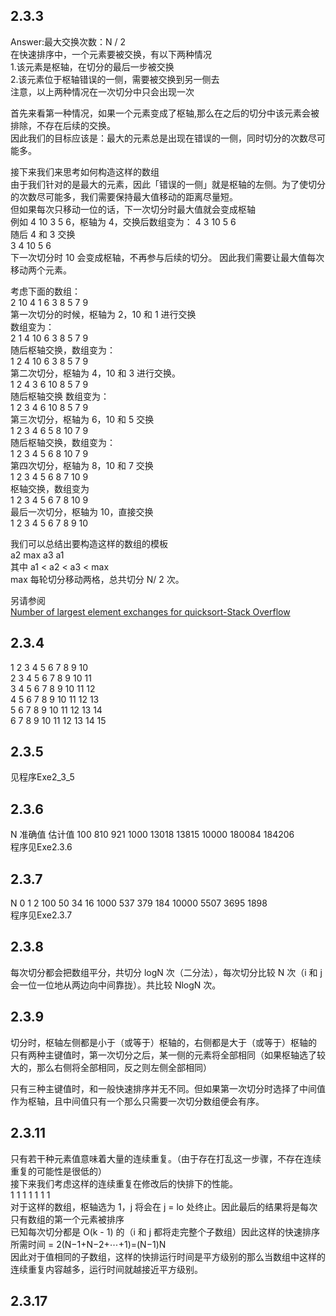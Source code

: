 ## 2.3.3 
Answer:最大交换次数：N / 2  
在快速排序中，一个元素要被交换，有以下两种情况  
1.该元素是枢轴，在切分的最后一步被交换  
2.该元素位于枢轴错误的一侧，需要被交换到另一侧去  
注意，以上两种情况在一次切分中只会出现一次  

首先来看第一种情况，如果一个元素变成了枢轴,那么在之后的切分中该元素会被排除，不存在后续的交换。  
因此我们的目标应该是：最大的元素总是出现在错误的一侧，同时切分的次数尽可能多。  

接下来我们来思考如何构造这样的数组  
由于我们针对的是最大的元素，因此「错误的一侧」就是枢轴的左侧。为了使切分的次数尽可能多，我们需要保持最大值移动的距离尽量短。  
但如果每次只移动一位的话，下一次切分时最大值就会变成枢轴  
例如 4 10 3 5 6，枢轴为 4，交换后数组变为： 
4 3 10 5 6  
随后 4 和 3 交换   
3 4 10 5 6  
下一次切分时 10 会变成枢轴，不再参与后续的切分。  因此我们需要让最大值每次移动两个元素。  

考虑下面的数组：  
2 10 4 1 6 3 8 5 7 9  
第一次切分的时候，枢轴为 2，10 和 1 进行交换  
数组变为：  
2 1 4 10 6 3 8 5 7 9  
随后枢轴交换，数组变为：  
1 2 4 10 6 3 8 5 7 9  
第二次切分，枢轴为 4，10 和 3 进行交换。  
1 2 4 3 6 10 8 5 7 9  
随后枢轴交换 数组变为：  
1 2 3 4 6 10 8 5 7 9  
第三次切分，枢轴为 6，10 和 5 交换  
1 2 3 4 6 5 8 10 7 9  
随后枢轴交换，数组变为：  
1 2 3 4 5 6 8 10 7 9  
第四次切分，枢轴为 8，10 和 7 交换  
1 2 3 4 5 6 8 7 10 9  
枢轴交换，数组变为  
1 2 3 4 5 6 7 8 10 9  
最后一次切分，枢轴为 10，直接交换  
1 2 3 4 5 6 7 8 9 10  

我们可以总结出要构造这样的数组的模板  
a2 max a3 a1  
其中 a1 < a2 < a3 < max  
max 每轮切分移动两格，总共切分 N/ 2 次。  
  
另请参阅  
[Number of largest element exchanges for quicksort-Stack Overflow](https://stackoverflow.com/questions/43263249/number-of-largest-element-exchanges-for-quicksort)

## 2.3.4
1 2 3 4 5 6 7 8 9 10  
2 3 4 5 6 7 8 9 10 11  
3 4 5 6 7 8 9 10 11 12  
4 5 6 7 8 9 10 11 12 13  
5 6 7 8 9 10 11 12 13 14  
6 7 8 9 10 11 12 13 14 15  

## 2.3.5
见程序Exe2_3_5

## 2.3.6
N		准确值	估计值
100		810		921
1000	13018	13815
10000	180084	184206  
程序见Exe2.3.6


## 2.3.7
N		0		1		2
100		50		34		16
1000	537		379		184
10000	5507	3695	1898  
程序见Exe2.3.7

## 2.3.8
每次切分都会把数组平分，共切分 logN 次（二分法），每次切分比较 N 次（i 和 j 会一位一位地从两边向中间靠拢）。共比较 NlogN 次。

## 2.3.9
切分时，枢轴左侧都是小于（或等于）枢轴的，右侧都是大于（或等于）枢轴的
只有两种主键值时，第一次切分之后，某一侧的元素将全部相同（如果枢轴选了较大的，那么右侧将全部相同，反之则左侧全部相同）  

只有三种主键值时，和一般快速排序并无不同。但如果第一次切分时选择了中间值作为枢轴，且中间值只有一个那么只需要一次切分数组便会有序。

## 2.3.11
只有若干种元素值意味着大量的连续重复。（由于存在打乱这一步骤，不存在连续重复的可能性是很低的）  
接下来我们考虑这样的连续重复在修改后的快排下的性能。  
1 1 1 1 1 1 1  
对于这样的数组，枢轴选为 1，j 将会在 j = lo 处终止。因此最后的结果将是每次只有数组的第一个元素被排序  
已知每次切分都是 O(k - 1) 的（i 和 j 都将走完整个子数组）因此这样的快速排序所需时间 = 2(N−1+N−2+⋯+1)=(N−1)N  
因此对于值相同的子数组，这样的快排运行时间是平方级别的那么当数组中这样的连续重复内容越多，运行时间就越接近平方级别。  

## 2.3.17

